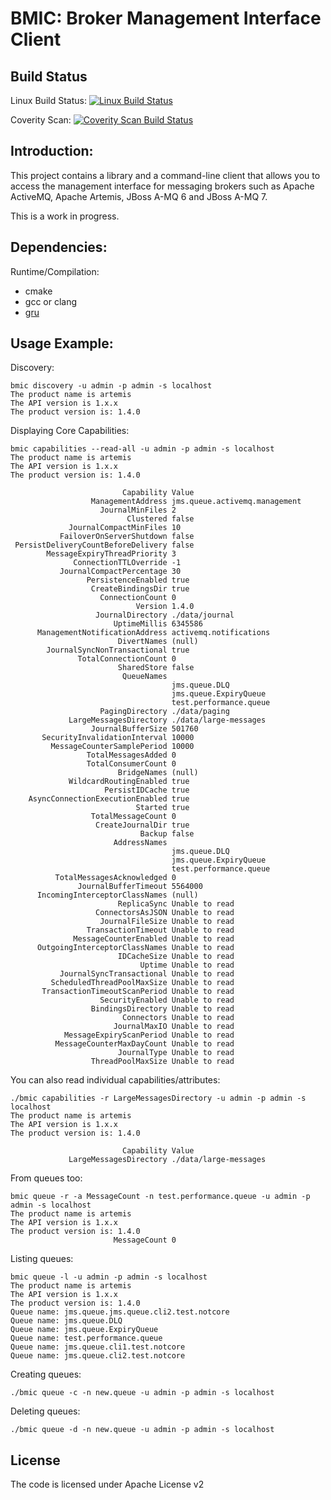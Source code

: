 BMIC: Broker Management Interface Client
============

Build Status
----
Linux Build Status: [![Linux Build Status](https://travis-ci.org/orpiske/bmic.svg?branch=master)](https://travis-ci.org/orpiske/bmic)

Coverity Scan: [![Coverity Scan Build Status](https://scan.coverity.com/projects/10840/badge.svg)](https://scan.coverity.com/projects/orpiske-bmic)

Introduction:
----

This project contains a library and a command-line client that allows you to
access the management interface for messaging brokers such as Apache ActiveMQ,
Apache Artemis, JBoss A-MQ 6 and JBoss A-MQ 7.

This is a work in progress.

Dependencies:
----

Runtime/Compilation:
* cmake
* gcc or clang
* [gru](https://github.com/orpiske/gru)

Usage Example:
----

Discovery:

```
bmic discovery -u admin -p admin -s localhost
The product name is artemis
The API version is 1.x.x
The product version is: 1.4.0
```

Displaying Core Capabilities:
```
bmic capabilities --read-all -u admin -p admin -s localhost                          
The product name is artemis
The API version is 1.x.x
The product version is: 1.4.0

                         Capability Value                    
                  ManagementAddress jms.queue.activemq.management
                    JournalMinFiles 2
                          Clustered false
             JournalCompactMinFiles 10
           FailoverOnServerShutdown false
 PersistDeliveryCountBeforeDelivery false
        MessageExpiryThreadPriority 3
              ConnectionTTLOverride -1
           JournalCompactPercentage 30
                 PersistenceEnabled true
                  CreateBindingsDir true
                    ConnectionCount 0
                            Version 1.4.0                    
                   JournalDirectory ./data/journal           
                       UptimeMillis 6345586
      ManagementNotificationAddress activemq.notifications   
                        DivertNames (null)
        JournalSyncNonTransactional true
               TotalConnectionCount 0
                        SharedStore false
                         QueueNames 
                                    jms.queue.DLQ
                                    jms.queue.ExpiryQueue
                                    test.performance.queue
                    PagingDirectory ./data/paging            
             LargeMessagesDirectory ./data/large-messages    
                  JournalBufferSize 501760
       SecurityInvalidationInterval 10000
         MessageCounterSamplePeriod 10000
                 TotalMessagesAdded 0
                 TotalConsumerCount 0
                        BridgeNames (null)
             WildcardRoutingEnabled true
                     PersistIDCache true
    AsyncConnectionExecutionEnabled true
                            Started true
                  TotalMessageCount 0
                   CreateJournalDir true
                             Backup false
                       AddressNames 
                                    jms.queue.DLQ
                                    jms.queue.ExpiryQueue
                                    test.performance.queue
          TotalMessagesAcknowledged 0
               JournalBufferTimeout 5564000
      IncomingInterceptorClassNames (null)
                        ReplicaSync Unable to read
                   ConnectorsAsJSON Unable to read
                    JournalFileSize Unable to read
                 TransactionTimeout Unable to read
              MessageCounterEnabled Unable to read
      OutgoingInterceptorClassNames Unable to read
                        IDCacheSize Unable to read
                             Uptime Unable to read
           JournalSyncTransactional Unable to read
         ScheduledThreadPoolMaxSize Unable to read
       TransactionTimeoutScanPeriod Unable to read
                    SecurityEnabled Unable to read
                  BindingsDirectory Unable to read
                         Connectors Unable to read
                       JournalMaxIO Unable to read
            MessageExpiryScanPeriod Unable to read
          MessageCounterMaxDayCount Unable to read
                        JournalType Unable to read
                  ThreadPoolMaxSize Unable to read

```

You can also read individual capabilities/attributes: 
```
./bmic capabilities -r LargeMessagesDirectory -u admin -p admin -s localhost       
The product name is artemis
The API version is 1.x.x
The product version is: 1.4.0

                         Capability Value                    
             LargeMessagesDirectory ./data/large-messages
```

From queues too:
```
bmic queue -r -a MessageCount -n test.performance.queue -u admin -p admin -s localhost
The product name is artemis
The API version is 1.x.x
The product version is: 1.4.0
                       MessageCount 0
```

Listing queues:

```
bmic queue -l -u admin -p admin -s localhost
The product name is artemis
The API version is 1.x.x
The product version is: 1.4.0
Queue name: jms.queue.jms.queue.cli2.test.notcore
Queue name: jms.queue.DLQ
Queue name: jms.queue.ExpiryQueue
Queue name: test.performance.queue
Queue name: jms.queue.cli1.test.notcore
Queue name: jms.queue.cli2.test.notcore
```

Creating queues:
```
./bmic queue -c -n new.queue -u admin -p admin -s localhost
```

Deleting queues:
```
./bmic queue -d -n new.queue -u admin -p admin -s localhost
```


License
----

The code is licensed under Apache License v2
